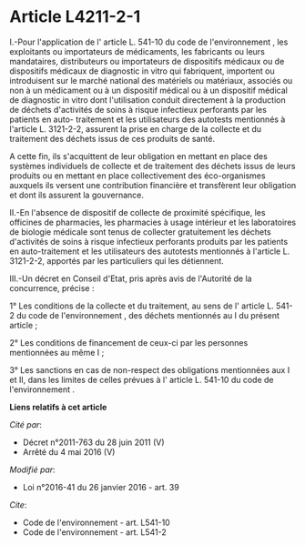 # Article L4211-2-1

I.-Pour l'application de l' article L. 541-10 du code de l'environnement , les exploitants ou importateurs de médicaments,
les fabricants ou leurs mandataires, distributeurs ou importateurs de dispositifs médicaux ou de dispositifs médicaux de
diagnostic in vitro qui fabriquent, importent ou introduisent sur le marché national des matériels ou matériaux, associés ou
non à un médicament ou à un dispositif médical ou à un dispositif médical de diagnostic in vitro dont l'utilisation conduit
directement à la production de déchets d'activités de soins à risque infectieux perforants par les patients en auto-
traitement et les utilisateurs des autotests mentionnés à l'article L. 3121-2-2, assurent la prise en charge de la collecte
et du traitement des déchets issus de ces produits de santé. 

A cette fin, ils s'acquittent de leur obligation en mettant en place des systèmes individuels de collecte et de traitement
des déchets issus de leurs produits ou en mettant en place collectivement des éco-organismes auxquels ils versent une
contribution financière et transfèrent leur obligation et dont ils assurent la gouvernance. 

II.-En l'absence de dispositif de collecte de proximité spécifique, les officines de pharmacies, les pharmacies à usage
intérieur et les laboratoires de biologie médicale sont tenus de collecter gratuitement les déchets d'activités de soins à
risque infectieux perforants produits par les patients en auto-traitement et les utilisateurs des autotests mentionnés à
l'article L. 3121-2-2, apportés par les particuliers qui les détiennent. 

III.-Un décret en Conseil d'Etat, pris après avis de l'Autorité de la concurrence, précise : 

1° Les conditions de la collecte et du traitement, au sens de l' article L. 541-2 du code de l'environnement , des déchets
mentionnés au I du présent article ; 

2° Les conditions de financement de ceux-ci par les personnes mentionnées au même I ; 

3° Les sanctions en cas de non-respect des obligations mentionnées aux I et II, dans les limites de celles prévues à l'
article L. 541-10 du code de l'environnement .

**Liens relatifs à cet article**

_Cité par_:

  - Décret n°2011-763 du 28 juin 2011 (V)
  - Arrêté du 4 mai 2016 (V)

_Modifié par_:

  - Loi n°2016-41 du 26 janvier 2016 - art. 39

_Cite_:

  - Code de l'environnement - art. L541-10
  - Code de l'environnement - art. L541-2
